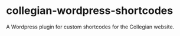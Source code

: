 # collegian-wordpress-shortcodes
A Wordpress plugin for custom shortcodes for the Collegian website.
